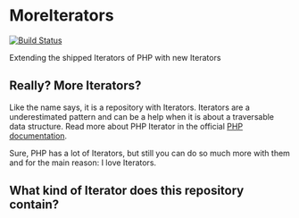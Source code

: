 # MoreIterators

[![Build Status](https://travis-ci.org/SenseException/MoreIterator.svg?branch=master)](https://travis-ci.org/SenseException/MoreIterator)

Extending the shipped Iterators of PHP with new Iterators

## Really? More Iterators?

Like the name says, it is a repository with Iterators. Iterators are a underestimated
pattern and can be a help when it is about a traversable data structure. Read more
about PHP Iterator in the official [PHP documentation](http://php.net/manual/en/spl.iterators.php).

Sure, PHP has a lot of Iterators, but still you can do so much more with them and
for the main reason: I love Iterators.

## What kind of Iterator does this repository contain?

